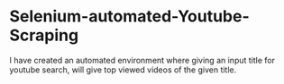 # Selenium-automated-Youtube-Scraping
I have created an automated environment where giving an input title for youtube search, will give top viewed videos of the given title.

